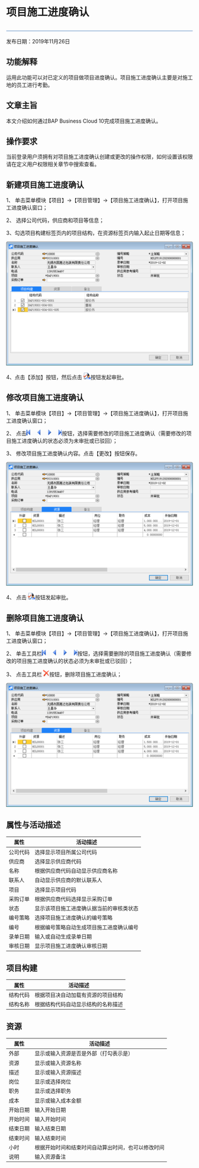 # 项目施工进度确认

![](工具栏图片/标题.png)

发布日期：2019年11月26日

## 功能解释

运用此功能可以对已定义的项目做项目进度确认。项目施工进度确认主要是对施工地的员工进行考勤。

## 文章主旨

本文介绍如何通过BAP Business Cloud 10完成项目施工进度确认。

## 操作要求

当前登录用户须拥有对项目施工进度确认创建或更改的操作权限，如何设置该权限请在定义用户权限相关章节中搜索查看。

## 新建项目施工进度确认

1、 单击菜单模块【项目】->【项目管理】->【项目施工进度确认】，打开项目施工进度确认窗口；

2、 选择公司代码，供应商和项目等信息；

3、勾选项目构建标签页内的项目结构，在资源标签页内输入起止日期等信息；

![](项目管理图片/项目施工进度确认1.png)

4、点击【添加】按钮，然后点击![](工具栏图片/审批.png)按钮发起审批。

## 修改项目施工进度确认

1、 单击菜单模块【项目】->【项目管理】->【项目施工进度确认】，打开项目施工进度确认窗口；

2、 点击![](工具栏图片/浏览单据.png)按钮，选择需要修改的项目施工进度确认（需要修改的项目施工进度确认的状态必须为未审批或已驳回）；

3、 修改项目施工进度确认内容。点击【更改】按钮保存。

![](项目管理图片/项目施工进度确认2.png)

4、 点击![](工具栏图片/审批.png)按钮发起审批。

## 删除项目施工进度确认

1、 单击菜单模块【项目】->【项目管理】->【项目施工进度确认】，打开项目施工进度确认窗口；

2、 单击工具栏![](工具栏图片/浏览单据.png)按钮，选择需要删除的项目施工进度确认（需要修改的项目施工进度确认的状态必须为未审批或已驳回）；

3、 点击工具栏![](工具栏图片/删除.png)按钮，删除项目施工进度确认；

![](项目管理图片/项目施工进度确认3.png)

## 属性与活动描述

| **属性** | **活动描述**                             |
| -------- | ---------------------------------------- |
| 公司代码 | 选择显示项目所属公司代码                 |
| 供应商   | 选择显示供应商代码                       |
| 名称     | 根据供应商代码自动显示供应商名称         |
| 联系人   | 自动显示供应商的默认联系人               |
| 项目     | 选择显示项目代码                         |
| 采购订单 | 根据供应商代码选择显示采购订单           |
| 状态     | 显示该项目施工进度确认据当前的审核类状态 |
| 编号策略 | 选择项目施工进度确认的编号策略           |
| 编号     | 根据编号策略自动生成项目施工进度确认编号 |
| 录单日期 | 输入或自动生成录单日期                   |
| 审核日期 | 显示项目施工进度确认审核日期             |

## 项目构建

| **属性** | **活动描述**                       |
| -------- | ---------------------------------- |
| 结构代码 | 根据项目决自动加载有资源的项目结构 |
| 结构名称 | 根据结构代码自动显示结构的名称描述 |

## 资源

| **属性** | **活动描述**                                       |
| -------- | -------------------------------------------------- |
| 外部     | 显示或输入资源是否是外部（打勾表示是）             |
| 资源     | 显示或输入资源名称                                 |
| 描述     | 显示或输入资源描述                                 |
| 岗位     | 显示或选择岗位                                     |
| 职务     | 显示或选择职务                                     |
| 成本     | 显示或输入成本金额                                 |
| 开始日期 | 输入开始日期                                       |
| 开始时间 | 输入开始时间                                       |
| 结束日期 | 输入结束日期                                       |
| 结束时间 | 输入结束时间                                       |
| 小时     | 根据开始时间和结束时间自动算出时间，也可以修改时间 |
| 说明     | 输入资源备注                                       |
